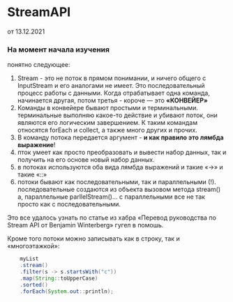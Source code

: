 # StreamAPI
от 13.12.2021

### На момент начала изучения
понятно следующее:
1. Stream - это не поток в прямом понимании, и ничего общего с InputStream и его аналогами не имеет. Это 
   последовательный процесс работы с данными. Когда отрабатывает одна команда, начинается другая, потом третья - 
   короче — это **«КОНВЕЙЕР»**
2. Команды в конвейере бывают простыми и терминальными. терминальные выполняю какое-то действие и убивают поток, они 
   являются его логическим завершением. К таким командам относятся forEach и collect, а также много других и прочих.
3. В команду потока передается аргумент - **и как правило это лямбда выражение**!
4. пток умеет как просто преобразовать и вывести набор данных, так и получить на его основе новый набор данных.
5. в потоках используются оба вида лямбда выражений и такие «->» и такие «::»
6. потоки бывают как последовательными, так и параллельными (!). последовательные создаются из объекта вызовом 
   метода stream() а, параллельные parllelStream()... с параллельными все не так просто как с последовательными.

Это все удалось узнать по статье из хабра «Перевод руководства по Stream API от Benjamin Winterberg» гугел в помошь.  

Кроме того потоки можно записывать как в строку, так и «многоэтажкой»:
```java
    myList
    .stream()
    .filter(s -> s.startsWith("c"))
    .map(String::toUpperCase)
    .sorted()
    .forEach(System.out::println);
```

